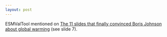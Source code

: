 ```yaml
---
layout: post
---
```


ESMValTool mentioned on
[The 11 slides that finally convinced Boris Johnson about global warming](https://www.carbonbrief.org/revealed-the-11-slides-that-finally-convinced-boris-johnson-about-global-warming?utm_content=bufferc9d5e&utm_medium=social&utm_source=twitter.com&utm_campaign=buffer)
(see slide 7).